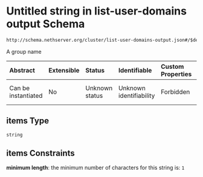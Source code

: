 # Untitled string in list-user-domains output Schema

```txt
http://schema.nethserver.org/cluster/list-user-domains-output.json#/$defs/user-domain/properties/hidden_groups/items
```

A group name

| Abstract            | Extensible | Status         | Identifiable            | Custom Properties | Additional Properties | Access Restrictions | Defined In                                                                                      |
| :------------------ | :--------- | :------------- | :---------------------- | :---------------- | :-------------------- | :------------------ | :---------------------------------------------------------------------------------------------- |
| Can be instantiated | No         | Unknown status | Unknown identifiability | Forbidden         | Allowed               | none                | [list-user-domains-output.json\*](cluster/list-user-domains-output.json "open original schema") |

## items Type

`string`

## items Constraints

**minimum length**: the minimum number of characters for this string is: `1`
